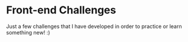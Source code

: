# Front-end Challenges

Just a few challenges that I have developed in order to practice or 
learn something new! :)
